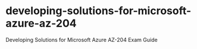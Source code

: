 # developing-solutions-for-microsoft-azure-az-204
Developing Solutions for Microsoft Azure AZ-204 Exam Guide
